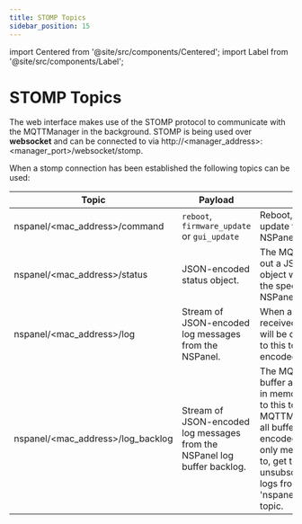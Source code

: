 ```yaml
---
title: STOMP Topics
sidebar_position: 15
---
```


import Centered from '@site/src/components/Centered';
import Label from '@site/src/components/Label';

# STOMP Topics <Label value="beta"/>

The web interface makes use of the STOMP protocol to communicate with the MQTTManager in the background. STOMP is being used over **websocket** and can be connected to via http://\<manager_address\>:\<manager_port\>/websocket/stomp. 

When a stomp connection has been established the following topics can be used:

| Topic                               | Payload                                                                 | Description                                                                                                                                                                                                                                                                                                             |
| ----------------------------------- |-------------------------------------------------------------------------| ----------------------------------------------------------------------------------------------------------------------------------------------------------------------------------------------------------------------------------------------------------------------------------------------------------------------- |
| nspanel/\<mac_address\>/command     | `reboot`, `firmware_update` or `gui_update`                              | Reboot, update firmware or update the GUI of the NSPanel.                                                                                                                                                                                                                                                               |
| nspanel/\<mac_address\>/status      | JSON-encoded status object.                                             | The MQTTManager will send out a JSON-encoded status object when it changes for the specified NSPanel. NSPanel.                                                                                                                                                                                                          |
| nspanel/\<mac_address\>/log         | Stream of JSON-encoded log messages from the NSPanel.                   | When a log message is received from the NSPanel it will be decoded and sent out to this topic as a JSON-encoded object.                                                                                                                                                                                                 |
| nspanel/\<mac_address\>/log_backlog | Stream of JSON-encoded log messages from the NSPanel log buffer backlog. | The MQTTManager will buffer a given amount of logs in memory. When connecting to this topic the MQTTManager will send out all buffered logs as a JSON-encoded object. This topic is only ment to be subscribed to, get the log backlog, then unsubscribe and get new logs from the 'nspanel/\<mac_address\>/log' topic. |

